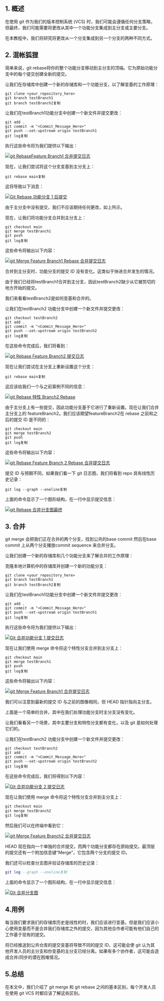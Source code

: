 ## 1. 概述

在使用 git 作为我们的版本控制系统 (VCS) 时，我们可能会遵循任何分支策略，但最终，我们可能需要将更改从其中一个功能分支集成到主分支或主要分支。

在本教程中，我们将研究将更改从一个分支集成到另一个分支的两种不同方式。

## 2. 混帐狐狸

简单来说，git rebase将你的整个功能分支移动到主分支的顶端。它为原始功能分支中的每个提交创建全新的提交。

让我们在存储库中创建一个新的存储库和一个功能分支，以了解变基的工作原理：

```shell
git clone <your_repository_here>
git branch testBranch1
git branch testBranch2复制
```

让我们在testBranch1功能分支中创建一个新文件并提交更改：

```shell
git add .
git commit -m "<Commit_Message_Here>"
git push --set-upstream origin testBranch1
git log复制
```

执行这些命令将为我们提供以下输出：

[![git RebaseFeature Branch1 合并提交日志](https://www.baeldung.com/wp-content/uploads/2022/05/gitRebaseFeatureBranch1CommitLog.jpg)](https://www.baeldung.com/wp-content/uploads/2022/05/gitRebaseFeatureBranch1CommitLog.jpg)

现在，让我们尝试将这个分支变基到主分支上：

```shell
git rebase main复制
```

这将导致以下消息：

[![Git Rebase 功能分支 1 后提交](https://www.baeldung.com/wp-content/uploads/2022/05/gitRebaseFeatureBranch1PostCommit.jpg)](https://www.baeldung.com/wp-content/uploads/2022/05/gitRebaseFeatureBranch1PostCommit.jpg)

由于主分支中没有提交，我们不应该期待任何更改，如上所示。

现在，让我们将功能分支合并到主分支上：

```shell
git checkout main
git merge testBranch1
git push
git log复制
```

这些命令将输出以下内容：

[![git Merge Feature Branch1 Rebase 合并提交日志](https://www.baeldung.com/wp-content/uploads/2022/05/1_gitRebaseFeatureBranch1RebaseMergeCommitLog-1024x200.jpg)](https://www.baeldung.com/wp-content/uploads/2022/05/gitRebaseFeatureBranch1RebaseMergeCommitLog.jpg)

合并到主分支时，功能分支的提交 ID 没有变化。这类似于快进合并发生的情况。

由于我们已经将testBranch1合并到主分支，因此testBranch2缺少从它被剪切的地方开始的提交。

我们来看看testBranch2是如何变基和合并的。

让我们在testBranch2 功能分支中创建一个新文件并提交更改：

```shell
git checkout testBranch2
git add .
git commit -m "<Commit_Message_Here>"
git push --set-upstream origin testBranch2
git log复制
```

在这些命令完成后，我们将看到：

[![git Rebase Feature Branch2 提交日志](https://www.baeldung.com/wp-content/uploads/2022/05/2_gitRebaseFeatureBranch2CommitLog.jpg)](https://www.baeldung.com/wp-content/uploads/2022/05/2_gitRebaseFeatureBranch2CommitLog.jpg)

现在让我们尝试在主分支上重新设置这个分支：

```shell
git rebase main复制
```

这应该给我们一个与之前案例不同的信息：

[![git Rebase 特性 Branch2 Rebase](https://www.baeldung.com/wp-content/uploads/2022/05/gitRebaseFeatureBranch2PostCommit.jpg)](https://www.baeldung.com/wp-content/uploads/2022/05/gitRebaseFeatureBranch2PostCommit.jpg)

由于主分支上有一些提交，因此功能分支基于它进行了重新设置。现在让我们合并主分支上的 featureBranch2。我们应该期望featureBranch2在 rebase 之前和之后的提交 ID 是不同的：

```shell
git checkout main
git merge testBranch2
git push
git log复制
```

这些命令将输出以下内容：

[![git Rebase Feature Branch 2 Rebase 合并提交日志](https://www.baeldung.com/wp-content/uploads/2022/05/gitRebaseFeatureBranch2RebaseMergeCommitLog.jpg)](https://www.baeldung.com/wp-content/uploads/2022/05/gitRebaseFeatureBranch2RebaseMergeCommitLog.jpg)

提交 ID 与预期不同，如果我们看一下 git 日志图，我们将看到 repo 具有线性历史记录：

```shell
git log --graph --oneline复制
```

上面的命令显示了一个图形结构，在一行中显示提交信息：

[![git Rebase 合并分支图最终](https://www.baeldung.com/wp-content/uploads/2022/05/1_gitRebaseMergeBranchGraphFinal.jpg)](https://www.baeldung.com/wp-content/uploads/2022/05/1_gitRebaseMergeBranchGraphFinal.jpg)

## 3. 合并

git merge 会把我们正在合并的两个分支，找到公共的base commit 然后在base commit 上从两个分支播放commit sequence 来合并分支。

让我们创建一个新的存储库和几个功能分支来了解合并的工作原理：

克隆本地计算机中的存储库并创建一个新的功能分支：

```shell
git clone <your_repository_here>
git branch testBranch1
git branch testBranch2复制
```

让我们在testBranch1功能分支中创建一个新文件并提交更改：

```shell
git add .
git commit -m "<Commit_Message_Here>"
git push --set-upstream origin testBranch1
git log复制
```

执行这些命令将为我们提供以下输出：

[![Git 合并功能分支 1 提交日志](https://www.baeldung.com/wp-content/uploads/2022/05/2_gitMergeFeatureBranch1CommitLog.jpg)](https://www.baeldung.com/wp-content/uploads/2022/05/2_gitMergeFeatureBranch1CommitLog.jpg)

现在让我们使用 merge 命令将这个特性分支合并到主分支上：

```shell
git checkout main
git merge testBranch1
git push
git log复制
```

这些命令将输出以下内容：

[![git Merge Feature Branch1 合并提交日志](https://www.baeldung.com/wp-content/uploads/2022/05/gitMergeFeatureBranch1MergeCommitLog.jpg)](https://www.baeldung.com/wp-content/uploads/2022/05/gitMergeFeatureBranch1MergeCommitLog.jpg)

我们可以注意到最新的提交 ID 与之前的图像相同，但 HEAD 指针指向主分支。

上面是一个简单的合并，其中在我们处理功能分支时主分支没有变化。

让我们看看另一个场景，其中主要分支和特性分支都有变化，以及 git 是如何处理它们的。

让我们在testBranch2 功能分支中创建一个新文件并提交更改：

```avrasm
git checkout testBranch2
git add .
git commit -m "<Commit_Message_Here>"
git push --set-upstream origin testBranch2
git log复制
```

在这些命令完成后，我们将得到以下内容：

[![Git 合并功能分支 2 提交日志](https://www.baeldung.com/wp-content/uploads/2022/05/gitMergeFeatureBranch2CommitLog.jpg)](https://www.baeldung.com/wp-content/uploads/2022/05/gitMergeFeatureBranch2CommitLog.jpg)

现在让我们使用 merge 命令将这个特性分支合并到主分支上：

```r
git checkout main
git merge testBranch2
git log复制
```

然后我们可以在终端中看到它：

[![git Merge Feature Branch2 合并提交日志](https://www.baeldung.com/wp-content/uploads/2022/05/gitMergeFeatureBranch2MergeCommitLog.jpg)](https://www.baeldung.com/wp-content/uploads/2022/05/gitMergeFeatureBranch2MergeCommitLog.jpg)

HEAD 现在指向一个单独的合并提交，而两个功能分支都存在原始提交。最顶层的提交还有一个附加信息键“Merge”，它包含两个分支的提交 ID。

我们还可以检查分支图并验证存储库的历史记录：

```lua
git log --graph --oneline复制
```

上面的命令显示了一个图形结构，在一行中显示提交信息：

[![Git 合并分支图](https://www.baeldung.com/wp-content/uploads/2022/05/gitMergeBranchGraphFinal.jpg)](https://www.baeldung.com/wp-content/uploads/2022/05/gitMergeBranchGraphFinal.jpg)

## 4.用例

每当我们要求我们的存储库历史是线性的时，我们应该进行变基。但是我们应该小心使用变基而不是合并我们存储库之外的提交，因为其他合作者可能有他们自己的工作基于现有的提交。

将已经推送到公共仓库的提交变基将导致不同的提交 ID，这可能会使 git 认为其他开发人员的主分支和你变基的主分支已经分离。如果有多个协作者，这可能会造成合并/同步的潜在困难情况。

## 5.总结

在本文中，我们介绍了 git merge 和 git rebase 之间的基本区别，每个开发人员在使用 git VCS 时都应该了解这些区别。